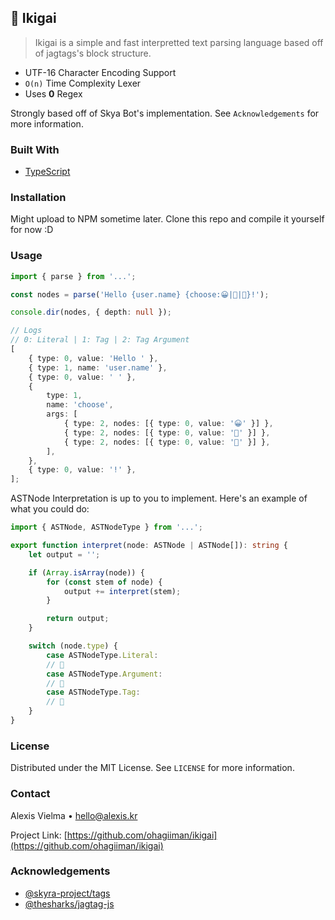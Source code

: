 ## 📑 Ikigai

> Ikigai is a simple and fast interpretted text parsing language based off of jagtags's block structure.

-   UTF-16 Character Encoding Support
-   `O(n)` Time Complexity Lexer
-   Uses **0** Regex

Strongly based off of Skya Bot's implementation. See `Acknowledgements` for more information.

### Built With

-   [TypeScript](https://www.typescriptlang.org/)

### Installation

Might upload to NPM sometime later. Clone this repo and compile it yourself for now :D

### Usage

```ts
import { parse } from '...';

const nodes = parse('Hello {user.name} {choose:😀|👋|🎉}!');

console.dir(nodes, { depth: null });

// Logs
// 0: Literal | 1: Tag | 2: Tag Argument
[
	{ type: 0, value: 'Hello ' },
	{ type: 1, name: 'user.name' },
	{ type: 0, value: ' ' },
	{
		type: 1,
		name: 'choose',
		args: [
			{ type: 2, nodes: [{ type: 0, value: '😀' }] },
			{ type: 2, nodes: [{ type: 0, value: '👋' }] },
			{ type: 2, nodes: [{ type: 0, value: '🎉' }] },
		],
	},
	{ type: 0, value: '!' },
];
```

ASTNode Interpretation is up to you to implement. Here's an example of what you could do:

```ts
import { ASTNode, ASTNodeType } from '...';

export function interpret(node: ASTNode | ASTNode[]): string {
	let output = '';

	if (Array.isArray(node)) {
		for (const stem of node) {
			output += interpret(stem);
		}

		return output;
	}

	switch (node.type) {
		case ASTNodeType.Literal:
		// 🤔
		case ASTNodeType.Argument:
		// 🤔
		case ASTNodeType.Tag:
		// 🤔
	}
}
```

### License

Distributed under the MIT License. See `LICENSE` for more information.

<!-- CONTACT -->

### Contact

Alexis Vielma • hello@alexis.kr

Project Link: [https://github.com/ohagiiman/ikigai](https://github.com/ohagiiman/ikigai)

<!-- ACKNOWLEDGEMENTS -->

### Acknowledgements

-   [@skyra-project/tags](https://github.com/skyra-project/tags)
-   [@thesharks/jagtag-js](https://github.com/TheSharks/JagTag-JS)
